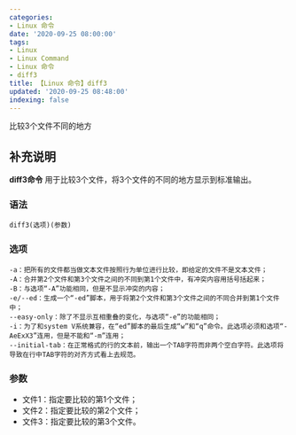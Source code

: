 ```yaml
---
categories:
- Linux 命令
date: '2020-09-25 08:00:00'
tags:
- Linux
- Linux Command
- Linux 命令
- diff3
title: 【Linux 命令】diff3
updated: '2020-09-25 08:48:00'
indexing: false
---
```


比较3个文件不同的地方

## 补充说明

**diff3命令** 用于比较3个文件，将3个文件的不同的地方显示到标准输出。

###  语法

```shell
diff3(选项)(参数)
```

###  选项

```shell
-a：把所有的文件都当做文本文件按照行为单位进行比较，即给定的文件不是文本文件；
-A：合并第2个文件和第3个文件之间的不同到第1个文件中，有冲突内容用括号括起来；
-B：与选项“-A”功能相同，但是不显示冲突的内容；
-e/--ed：生成一个“-ed”脚本，用于将第2个文件和第3个文件之间的不同合并到第1个文件中；
--easy-only：除了不显示互相重叠的变化，与选项“-e”的功能相同；
-i：为了和system V系统兼容，在“ed”脚本的最后生成“w”和“q”命令。此选项必须和选项“-AeExX3”连用，但是不能和“-m”连用；
--initial-tab：在正常格式的行的文本前，输出一个TAB字符而非两个空白字符。此选项将导致在行中TAB字符的对齐方式看上去规范。
```

###  参数

* 文件1：指定要比较的第1个文件；
* 文件2：指定要比较的第2个文件；
* 文件3：指定要比较的第3个文件。


<!-- Linux命令行搜索引擎：https://jaywcjlove.github.io/linux-command/ -->